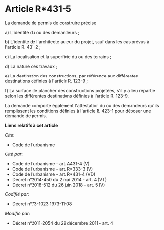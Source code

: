 # Article R*431-5

La demande de permis de construire précise :

a) L'identité du ou des demandeurs ;

b) L'identité de l'architecte auteur du projet, sauf dans les cas prévus à l'article R. 431-2 ;

c) La localisation et la superficie du ou des terrains ;

d) La nature des travaux ;

e) La destination des constructions, par référence aux différentes destinations définies à l'article R. 123-9 ;

f) La surface de plancher des constructions projetées, s'il y a lieu répartie selon les différentes destinations définies à
l'article R. 123-9.

La demande comporte également l'attestation du ou des demandeurs qu'ils remplissent les conditions définies à l'article R.
423-1 pour déposer une demande de permis.

**Liens relatifs à cet article**

_Cite_:

  - Code de l'urbanisme

_Cité par_:

  - Code de l'urbanisme - art. A431-4 (V)
  - Code de l'urbanisme - art. R*333-3 (V)
  - Code de l'urbanisme - art. R*431-4 (VD)
  - Décret n°2014-450 du 2 mai 2014 - art. 4 (VT)
  - Décret n°2018-512 du 26 juin 2018 - art. 5 (V)

_Codifié par_:

  - Décret n°73-1023 1973-11-08

_Modifié par_:

  - Décret n°2011-2054 du 29 décembre 2011 - art. 4
